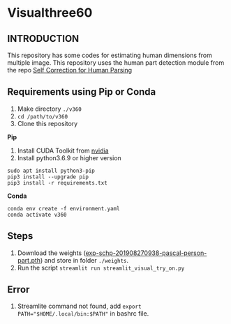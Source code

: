 # Visualthree60

## INTRODUCTION
This repository has some codes for estimating human dimensions from multiple image. This repository uses the human part detection module from the repo [Self Correction for Human Parsing](https://github.com/PeikeLi/Self-Correction-Human-Parsing)



## Requirements using Pip or Conda

1. Make directory `./v360`
2. `cd /path/to/v360`
3. Clone this repository


**Pip**
1. Install CUDA Toolkit from [nvidia](https://docs.nvidia.com/cuda/cuda-installation-guide-linux/index.html)
2. Install python3.6.9 or higher version

```
sudo apt install python3-pip
pip3 install --upgrade pip
pip3 install -r requirements.txt
```

**Conda**
```
conda env create -f environment.yaml
conda activate v360
```


## Steps

1. Download the weights ([exp-schp-201908270938-pascal-person-part.pth](https://drive.google.com/file/d/1E5YwNKW2VOEayK9mWCS3Kpsxf-3z04ZE/view?usp=sharing)) and store in folder `./weights`.
2. Run the script `streamlit run streamlit_visual_try_on.py`


## Error
1. Streamlite command not found, add `export PATH="$HOME/.local/bin:$PATH"` in bashrc file.
